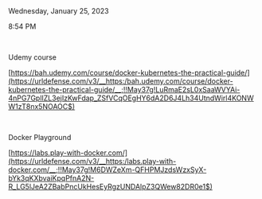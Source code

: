  

Wednesday, January 25, 2023

8:54 PM

 

Udemy course

[https://bah.udemy.com/course/docker-kubernetes-the-practical-guide/](https://urldefense.com/v3/__https:/bah.udemy.com/course/docker-kubernetes-the-practical-guide/__;!!May37g!LuRmaE2sL0xSaaWVYAi-4nPG7GplIZL3ejIzKwFdap_ZSfVCqOEgHY6dA2D6J4Lh34UtndWirl4KONWW1zT8nx5NOAOC$)

 

Docker Playground

[https://labs.play-with-docker.com/](https://urldefense.com/v3/__https:/labs.play-with-docker.com/__;!!May37g!M6DWZeXm-QFHPMJzdsWzxSyX-bYk3qKXbvaiKpqPfnA2N-R_LG5lJeA2ZBabPncUkHesEyRgzUNDAlpZ3QWew82DR0e1$)
